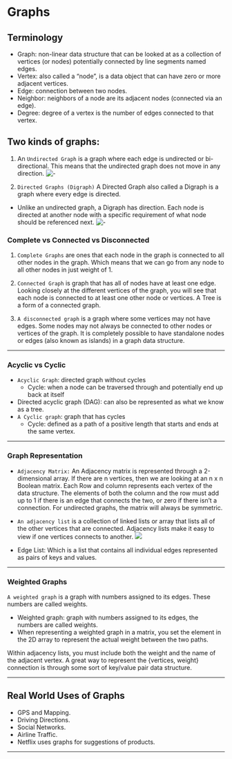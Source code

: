 # Graphs

## Terminology

* Graph: non-linear data structure that can be looked at as a collection of vertices (or nodes) potentially connected by line segments named edges.
* Vertex: also called a “node”, is a data object that can have zero or more adjacent vertices.
* Edge: connection between two nodes.
* Neighbor: neighbors of a node are its adjacent nodes (connected via an edge).
* Degree: degree of a vertex is the number of edges connected to that vertex.


## Two kinds of graphs:

1. An `Undirected Graph` is a graph where each edge is undirected or bi-directional. This means that the undirected graph does not move in any direction.
   ![-](https://codefellows.github.io/common_curriculum/data_structures_and_algorithms/Code_401/class-35/resources/assets/UndirectedGraph.PNG)

2. `Directed Graphs (Digraph)`
A Directed Graph also called a Digraph is a graph where every edge is directed.

- Unlike an undirected graph, a Digraph has direction. Each node is directed at another node with a specific requirement of what node should be referenced next.
  ![-](https://codefellows.github.io/common_curriculum/data_structures_and_algorithms/Code_401/class-35/resources/assets/DirectedGraph.PNG)

### Complete vs Connected vs Disconnected

1. `Complete Graphs` are ones that each node in the graph is connected to all other nodes in the graph. Which means that we can go from any node to all other nodes in just weight of 1.
   
2. `Connected Graph` is graph that has all of nodes have at least one edge. Looking closely at the different vertices of the graph, you will see that each node is connected to at least one other node or vertices. A Tree is a form of a connected graph.
   
3. `A disconnected graph` is a graph where some vertices may not have edges. Some nodes may not always be connected to other nodes or vertices of the graph. It is completely possible to have standalone nodes or edges (also known as islands) in a graph data structure.

***

### Acyclic vs Cyclic

* `Acyclic Graph`: directed graph without cycles
  * Cycle: when a node can be traversed through and potentially end up back at itself
* Directed acyclic graph (DAG): can also be represented as what we know as a tree.
* `A Cyclic graph`: graph that has cycles
  * Cycle: defined as a path of a positive length that starts and ends at the same vertex.

***

### Graph Representation

* `Adjacency Matrix:` An Adjacency matrix is represented through a 2-dimensional array. If there are n vertices, then we are looking at an n x n Boolean matrix. Each Row and column represents each vertex of the data structure. The elements of both the column and the row must add up to 1 if there is an edge that connects the two, or zero if there isn’t a connection. For undirected graphs, the matrix will always be symmetric.
  
* `An adjacency list` is a collection of linked lists or array that lists all of the other vertices that are connected. Adjacency lists make it easy to view if one vertices connects to another.
  ![](https://codefellows.github.io/common_curriculum/data_structures_and_algorithms/Code_401/class-35/resources/assets/AdjList.PNG)

  
 
* Edge List: Which is a list that contains all individual edges represented as pairs of keys and values.

***

### Weighted Graphs

`A weighted graph` is a graph with numbers assigned to its edges. These numbers are called weights.
* Weighted graph: graph with numbers assigned to its edges, the numbers are called weights.
* When representing a weighted graph in a matrix, you set the element in the 2D array to represent the actual weight between the two paths.

 

Within adjacency lists, you must include both the weight and the name of the adjacent vertex. A great way to represent the {vertices, weight} connection is through some sort of key/value pair data structure.

***

## Real World Uses of Graphs

* GPS and Mapping.
* Driving Directions.
* Social Networks.
* Airline Traffic.
* Netflix uses graphs for suggestions of products.

***
